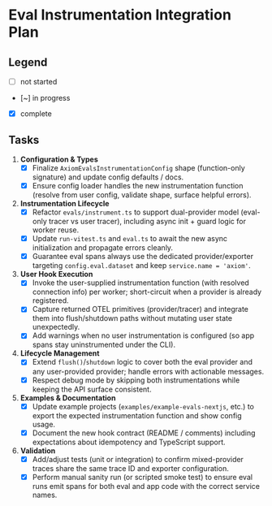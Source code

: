 # Eval Instrumentation Integration Plan

## Legend
- [ ] not started
- [~] in progress
- [x] complete

## Tasks

1. **Configuration & Types**
   - [x] Finalize `AxiomEvalsInstrumentationConfig` shape (function-only signature) and update config defaults / docs.
   - [x] Ensure config loader handles the new instrumentation function (resolve from user config, validate shape, surface helpful errors).

2. **Instrumentation Lifecycle**
   - [x] Refactor `evals/instrument.ts` to support dual-provider model (eval-only tracer vs user tracer), including async init + guard logic for worker reuse.
   - [x] Update `run-vitest.ts` and `eval.ts` to await the new async initialization and propagate errors cleanly.
   - [x] Guarantee eval spans always use the dedicated provider/exporter targeting `config.eval.dataset` and keep `service.name = 'axiom'`.

3. **User Hook Execution**
   - [x] Invoke the user-supplied instrumentation function (with resolved connection info) per worker; short-circuit when a provider is already registered.
   - [x] Capture returned OTEL primitives (provider/tracer) and integrate them into flush/shutdown paths without mutating user state unexpectedly.
   - [x] Add warnings when no user instrumentation is configured (so app spans stay uninstrumented under the CLI).

4. **Lifecycle Management**
   - [x] Extend `flush()`/`shutdown` logic to cover both the eval provider and any user-provided provider; handle errors with actionable messages.
   - [x] Respect debug mode by skipping both instrumentations while keeping the API surface consistent.

5. **Examples & Documentation**
   - [x] Update example projects (`examples/example-evals-nextjs`, etc.) to export the expected instrumentation function and show config usage.
   - [x] Document the new hook contract (README / comments) including expectations about idempotency and TypeScript support.

6. **Validation**
   - [x] Add/adjust tests (unit or integration) to confirm mixed-provider traces share the same trace ID and exporter configuration.
   - [x] Perform manual sanity run (or scripted smoke test) to ensure eval runs emit spans for both eval and app code with the correct service names.
